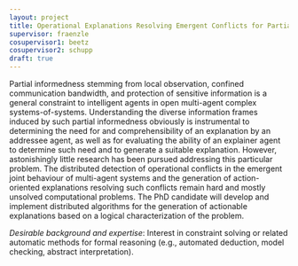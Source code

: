 ```yaml
---
layout: project
title: Operational Explanations Resolving Emergent Conflicts for Partially Informed SoCPS Agents 
supervisor: fraenzle
cosupervisor1: beetz
cosupervisor2: schupp
draft: true
---
```


Partial informedness stemming from local observation, confined
communication bandwidth, and protection of sensitive information is a
general constraint to intelligent agents in  open multi-agent
complex systems-of-systems. Understanding the  diverse
information frames induced by such partial informedness obviously 
is
instrumental to determining the need for and comprehensibility of an
explanation by an addressee agent, as well as for evaluating the
ability of an explainer agent to determine such need and to generate a
suitable explanation. However, astonishingly little research has been pursued
addressing this  particular
problem. 
The distributed detection of operational conflicts in the emergent
joint behaviour of multi-agent systems and the generation of
action-oriented explanations resolving such conflicts remain hard and
mostly unsolved computational problems.
The PhD candidate will develop and implement distributed algorithms for the generation of actionable explanations based on a logical characterization of the problem.

<em>Desirable background and expertise</em>:
Interest in constraint solving or related automatic methods for formal reasoning (e.g., automated deduction, model checking, abstract interpretation).